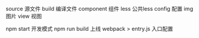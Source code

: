 source              源文件
build               编译文件
component           组件
less                公共less
config              配置
img                 图片
view                视图




npm start           开发模式
npm run build       上线
webpack > entry.js  入口配置